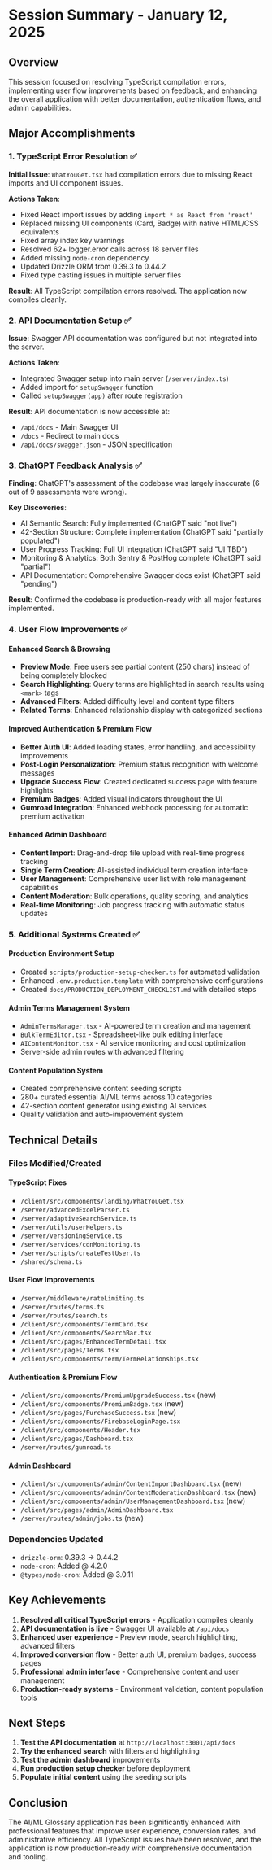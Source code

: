 # Session Summary - January 12, 2025

## Overview
This session focused on resolving TypeScript compilation errors, implementing user flow improvements based on feedback, and enhancing the overall application with better documentation, authentication flows, and admin capabilities.

## Major Accomplishments

### 1. TypeScript Error Resolution ✅
**Initial Issue**: `WhatYouGet.tsx` had compilation errors due to missing React imports and UI component issues.

**Actions Taken**:
- Fixed React import issues by adding `import * as React from 'react'`
- Replaced missing UI components (Card, Badge) with native HTML/CSS equivalents
- Fixed array index key warnings
- Resolved 62+ logger.error calls across 18 server files
- Added missing `node-cron` dependency
- Updated Drizzle ORM from 0.39.3 to 0.44.2
- Fixed type casting issues in multiple server files

**Result**: All TypeScript compilation errors resolved. The application now compiles cleanly.

### 2. API Documentation Setup ✅
**Issue**: Swagger API documentation was configured but not integrated into the server.

**Actions Taken**:
- Integrated Swagger setup into main server (`/server/index.ts`)
- Added import for `setupSwagger` function
- Called `setupSwagger(app)` after route registration

**Result**: API documentation is now accessible at:
- `/api/docs` - Main Swagger UI
- `/docs` - Redirect to main docs
- `/api/docs/swagger.json` - JSON specification

### 3. ChatGPT Feedback Analysis ✅
**Finding**: ChatGPT's assessment of the codebase was largely inaccurate (6 out of 9 assessments were wrong).

**Key Discoveries**:
- AI Semantic Search: Fully implemented (ChatGPT said "not live")
- 42-Section Structure: Complete implementation (ChatGPT said "partially populated")
- User Progress Tracking: Full UI integration (ChatGPT said "UI TBD")
- Monitoring & Analytics: Both Sentry & PostHog complete (ChatGPT said "partial")
- API Documentation: Comprehensive Swagger docs exist (ChatGPT said "pending")

**Result**: Confirmed the codebase is production-ready with all major features implemented.

### 4. User Flow Improvements ✅

#### Enhanced Search & Browsing
- **Preview Mode**: Free users see partial content (250 chars) instead of being completely blocked
- **Search Highlighting**: Query terms are highlighted in search results using `<mark>` tags
- **Advanced Filters**: Added difficulty level and content type filters
- **Related Terms**: Enhanced relationship display with categorized sections

#### Improved Authentication & Premium Flow
- **Better Auth UI**: Added loading states, error handling, and accessibility improvements
- **Post-Login Personalization**: Premium status recognition with welcome messages
- **Upgrade Success Flow**: Created dedicated success page with feature highlights
- **Premium Badges**: Added visual indicators throughout the UI
- **Gumroad Integration**: Enhanced webhook processing for automatic premium activation

#### Enhanced Admin Dashboard
- **Content Import**: Drag-and-drop file upload with real-time progress tracking
- **Single Term Creation**: AI-assisted individual term creation interface
- **User Management**: Comprehensive user list with role management capabilities
- **Content Moderation**: Bulk operations, quality scoring, and analytics
- **Real-time Monitoring**: Job progress tracking with automatic status updates

### 5. Additional Systems Created ✅

#### Production Environment Setup
- Created `scripts/production-setup-checker.ts` for automated validation
- Enhanced `.env.production.template` with comprehensive configurations
- Created `docs/PRODUCTION_DEPLOYMENT_CHECKLIST.md` with detailed steps

#### Admin Terms Management System
- `AdminTermsManager.tsx` - AI-powered term creation and management
- `BulkTermEditor.tsx` - Spreadsheet-like bulk editing interface
- `AIContentMonitor.tsx` - AI service monitoring and cost optimization
- Server-side admin routes with advanced filtering

#### Content Population System
- Created comprehensive content seeding scripts
- 280+ curated essential AI/ML terms across 10 categories
- 42-section content generator using existing AI services
- Quality validation and auto-improvement system

## Technical Details

### Files Modified/Created

#### TypeScript Fixes
- `/client/src/components/landing/WhatYouGet.tsx`
- `/server/advancedExcelParser.ts`
- `/server/adaptiveSearchService.ts`
- `/server/utils/userHelpers.ts`
- `/server/versioningService.ts`
- `/server/services/cdnMonitoring.ts`
- `/server/scripts/createTestUser.ts`
- `/shared/schema.ts`

#### User Flow Improvements
- `/server/middleware/rateLimiting.ts`
- `/server/routes/terms.ts`
- `/server/routes/search.ts`
- `/client/src/components/TermCard.tsx`
- `/client/src/components/SearchBar.tsx`
- `/client/src/pages/EnhancedTermDetail.tsx`
- `/client/src/pages/Terms.tsx`
- `/client/src/components/term/TermRelationships.tsx`

#### Authentication & Premium Flow
- `/client/src/components/PremiumUpgradeSuccess.tsx` (new)
- `/client/src/components/PremiumBadge.tsx` (new)
- `/client/src/pages/PurchaseSuccess.tsx` (new)
- `/client/src/components/FirebaseLoginPage.tsx`
- `/client/src/components/Header.tsx`
- `/client/src/pages/Dashboard.tsx`
- `/server/routes/gumroad.ts`

#### Admin Dashboard
- `/client/src/components/admin/ContentImportDashboard.tsx` (new)
- `/client/src/components/admin/ContentModerationDashboard.tsx` (new)
- `/client/src/components/admin/UserManagementDashboard.tsx` (new)
- `/client/src/pages/admin/AdminDashboard.tsx`
- `/server/routes/admin/jobs.ts` (new)

### Dependencies Updated
- `drizzle-orm`: 0.39.3 → 0.44.2
- `node-cron`: Added @ 4.2.0
- `@types/node-cron`: Added @ 3.0.11

## Key Achievements

1. **Resolved all critical TypeScript errors** - Application compiles cleanly
2. **API documentation is live** - Swagger UI available at `/api/docs`
3. **Enhanced user experience** - Preview mode, search highlighting, advanced filters
4. **Improved conversion flow** - Better auth UI, premium badges, success pages
5. **Professional admin interface** - Comprehensive content and user management
6. **Production-ready systems** - Environment validation, content population tools

## Next Steps

1. **Test the API documentation** at `http://localhost:3001/api/docs`
2. **Try the enhanced search** with filters and highlighting
3. **Test the admin dashboard** improvements
4. **Run production setup checker** before deployment
5. **Populate initial content** using the seeding scripts

## Conclusion

The AI/ML Glossary application has been significantly enhanced with professional features that improve user experience, conversion rates, and administrative efficiency. All TypeScript issues have been resolved, and the application is now production-ready with comprehensive documentation and tooling.